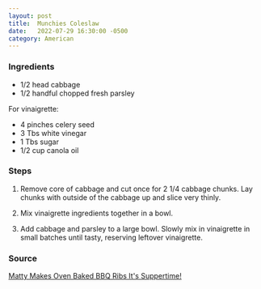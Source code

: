 ```yaml
---
layout: post
title:  Munchies Coleslaw
date:   2022-07-29 16:30:00 -0500
category: American
---
```


### Ingredients

- 1/2 head cabbage
- 1/2 handful chopped fresh parsley

For vinaigrette:

- 4 pinches celery seed
- 3 Tbs white vinegar
- 1 Tbs sugar
- 1/2 cup canola oil

### Steps

1. Remove core of cabbage and cut once for 2 1/4 cabbage chunks. Lay chunks with outside of the cabbage up and slice very thinly.

1. Mix vinaigrette ingredients together in a bowl.

1. Add cabbage and parsley to a large bowl. Slowly mix in vinaigrette in small batches until tasty, reserving leftover vinaigrette.

### Source

[Matty Makes Oven Baked BBQ Ribs It's Suppertime!](https://www.youtube.com/watch?v=ps0pz4Tv1pU)
